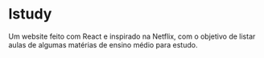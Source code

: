 # Istudy
Um website feito com React e inspirado na Netflix, com o objetivo de listar aulas de algumas matérias de ensino médio para estudo.
